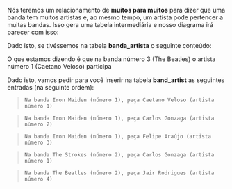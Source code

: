 Nós teremos um relacionamento de **muitos para muitos** para dizer que uma banda tem muitos artistas e, ao mesmo tempo, um artista pode pertencer a muitas bandas.
Isso gera uma tabela intermediária e nosso diagrama irá parecer com isso:

<div
  class='mu-erd'
  data-entities='{
    "bandas": {
      "id": {
        "type": "Integer",
        "pk": true
      },
      "nome": {
        "type": "Text"
      },
      "premios": {
        "type": "Text"
      }
    },
    "banda_artista": {
      "id": {
        "type": "Integer",
        "pk": true
      },
      "id_banda" : {
        "type": "Integer",
        "fk": {
          "to": { "entity": "bandas", "column": "id" },
          "type": "many_to_one"
        }
      },
      "id_artista" : {
        "type": "Integer",
        "fk": {
          "to": { "entity": "artistas", "column": "id" },
          "type": "many_to_one"
        }
      }
    },
    "artistas": {
      "id": {
        "type": "Integer",
        "pk": true
      },
      "nome": {
        "type": "Text"
      },
      "sobrenome": {
        "type": "Text"
      },
      "data_de_nascimento": {
        "type": "Date"
      }
    }
  }'>
</div>

Dado isto, se tivéssemos na tabela **banda_artista** o seguinte conteúdo:

<div
  class='mu-sql-table'
  data-name='banda_artista'
  data-columns='[{"name": "id", "pk": true}, "id_banda", "id_artista"]'
  data-rows='[
    [1, 3, 1]
  ]'>
</div>

O que estamos dizendo é que na banda número 3 (The Beatles) o artista número 1 (Caetano Veloso) participa

Dado isto, vamos pedir para você inserir na tabela **band_artist** as seguintes entradas (na seguinte ordem):

> ```
> Na banda Iron Maiden (número 1), peça Caetano Veloso (artista número 1)
> ```

> ```
> Na banda Iron Maiden (número 1), peça Carlos Gonzaga (artista número 2)
> ```

> ```
> Na banda Iron Maiden (número 1), peça Felipe Araújo (artista número 3)
> ```

> ```
> Na banda The Strokes (número 2), peça Carlos Gonzaga (artista número 1)
> ```

> ```
> Na banda The Beatles (número 2), peça Jair Rodrigues (artista número 4)
> ```